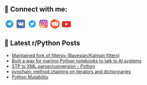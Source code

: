 ## 🔎 Connect with me:
[<img src="https://github.com/bullbesh/bullbesh/blob/main/images/Telegram.png" width="32" height="32" />](https://t.me/bullbesh)
[<img src="https://github.com/bullbesh/bullbesh/blob/main/images/VK.png" width="32" height="32" />](https://vk.com/bullbesh)
[<img src="https://github.com/bullbesh/bullbesh/blob/main/images/Twitter.png" width="32" height="32" />](https://twitter.com/bullbesh1)
[<img src="https://github.com/bullbesh/bullbesh/blob/main/images/Instagram.png" width="32" height="32" />](https://www.instagram.com/bullbesh)
[<img src="https://github.com/bullbesh/bullbesh/blob/main/images/Reddit.png" width="32" height="32" />](https://www.reddit.com/user/bullbesh)
[<img src="https://github.com/bullbesh/bullbesh/blob/main/images/YouTube.png" width="32" height="32" />](https://www.youtube.com/channel/UCtfjRs6uzgq5mfm8S06WTcg)

## 📕 Latest r/Python Posts
<!-- BLOG-POST-LIST:START -->
- [Maintained fork of filterpy &lpar;Bayesian/Kalman filters&rpar;](https://www.reddit.com/r/Python/comments/1oe6mu7/maintained_fork_of_filterpy_bayesiankalman_filters/)
- [Built a way for marimo Python notebooks to talk to AI systems](https://www.reddit.com/r/Python/comments/1oe64ef/built_a_way_for_marimo_python_notebooks_to_talk/)
- [STP to XML parser/conversion - Python](https://www.reddit.com/r/Python/comments/1oe5qmx/stp_to_xml_parserconversion_python/)
- [pyochain: method chaining on iterators and dictionnaries](https://www.reddit.com/r/Python/comments/1oe4n7h/pyochain_method_chaining_on_iterators_and/)
- [Python Mutability](https://www.reddit.com/r/Python/comments/1oe36b0/python_mutability/)
<!-- BLOG-POST-LIST:END -->
